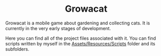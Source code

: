 <h1 align="center">Growacat</h1>

Growacat is a mobile game about gardening and collecting cats. It is currently in the very early stages of development.

Here you can find all of the project files associated with it. You can find scripts written by myself in the [Assets/Resources/Scripts](https://github.com/kahvikatti/Portfolio/tree/main/4_Growacat/Assets/Resources/Scripts) folder and its subfolders.